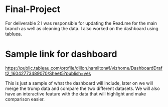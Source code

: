 # Final-Project
For deliverable 2 I was responsible for updating the Read.me for the main branch as well as cleaning the data. I also worked on the dashboard using tabluea.

# Sample link for dashboard
https://public.tableau.com/profile/dillon.hamilton#!/vizhome/DashboardDraft2_16042773489070/Sheet5?publish=yes

This is just a sample of what the dashboard will include, later on we will merge the trump data and compare the two different datasets. We will also have an interactive feature with the data that will highlight and make comparison easier. 
